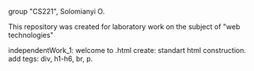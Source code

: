 group "CS221", Solomianyi O.

This repository was created for laboratory work on the subject of "web technologies" 

independentWork_1: welcome to .html
create: standart html construction. 
add tegs: div, h1-h6, br, p.

